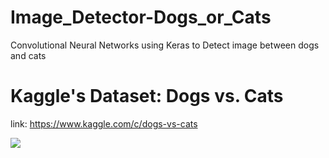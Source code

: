 # Image_Detector-Dogs_or_Cats
 Convolutional Neural Networks using Keras to Detect image between dogs and cats

# Kaggle's Dataset: Dogs vs. Cats

 link: https://www.kaggle.com/c/dogs-vs-cats

![](E:\Projects\Image_Detector-Dogs_or_Cats\img.PNG)
